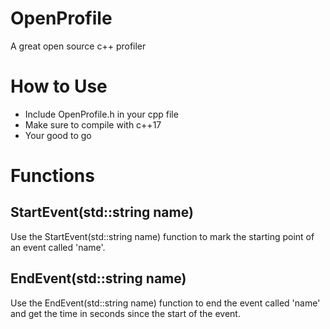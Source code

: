 # OpenProfile
A great open source c++ profiler

# How to Use
 - Include OpenProfile.h in your cpp file
 - Make sure to compile with c++17
 - Your good to go

# Functions
## StartEvent(std::string name)
Use the StartEvent(std::string name) function to mark the starting point of an event called 'name'.

## EndEvent(std::string name)
Use the EndEvent(std::string name) function to end the event called 'name' and get the time in seconds since the start of the event.
